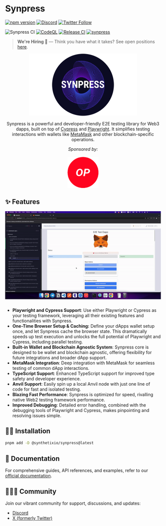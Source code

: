 # Synpress

[![npm version](https://badge.fury.io/js/%40synthetixio%2Fsynpress.svg)](https://badge.fury.io/js/%40synthetixio%2Fsynpress)
[![Discord](https://img.shields.io/discord/1103781993394733136.svg?color=768AD4&label=discord&logo=https%3A%2F%2Fdiscordapp.com%2Fassets%2F8c9701b98ad4372b58f13fd9f65f966e.svg)](https://discord.gg/XhZKSRGtWc)
[![Twitter Follow](https://img.shields.io/twitter/follow/synpress_.svg?label=synpress&style=social)](https://twitter.com/synpress_)

![Synpress CI](https://github.com/Synthetixio/synpress/workflows/Synpress%20CI/badge.svg?branch=master)
[![CodeQL](https://github.com/Synthetixio/synpress/actions/workflows/codeql.yml/badge.svg?branch=master)](https://github.com/Synthetixio/synpress/actions/workflows/codeql.yml)
[![Release CI](https://github.com/Synthetixio/synpress/actions/workflows/release.yml/badge.svg?branch=master)](https://github.com/Synthetixio/synpress/actions/workflows/release.yml)
[![synpress](https://img.shields.io/endpoint?url=https://dashboard.cypress.io/badge/count/ohpeaz/master&style=flat&logo=cypress)](https://dashboard.cypress.io/projects/ohpeaz/runs)

> **We're Hiring 🎉** — Think you have what it takes? See open positions [here](https://mirror.xyz/synpress.eth/FXhd5-7e7wBmYYtfmqkF0h7FhDBRUGuGF6j-D7jPpvM).

<p align="center">
  <img src="docs/public/synpress-logo.png" height="200" alt="Synpress Logo" />
  <p align="center">
    Synpress is a powerful and developer-friendly E2E testing library for Web3 dapps, built on top of <a href="https://www.cypress.io/">Cypress</a> and <a href="https://playwright.dev/">Playwright</a>.  It simplifies testing interactions with wallets like <a href="https://metamask.io/">MetaMask</a> and other blockchain-specific operations.
  </p>
</p>

<p align="center">
    <i>Sponsored by: </i> <br/> <br/>
    <a href="https://github.com/ethereum-optimism"><img src="docs/public/optimism-logo.png" height="100" alt="Optimism Logo" /></a>
</p>

## ✨ Features

<p align="center">
  <img src="docs/public/demo.gif" title="Synpress Demo" alt="Synpress Demo" style="margin-bottom: 10px;">
</p>

- **Playwright and Cypress Support**: Use either Playwright or Cypress as your testing framework, leveraging all their existing features and functionalities with Synpress.
- **One-Time Browser Setup & Caching:** Define your dApps wallet setup once, and let Synpress cache the browser state. This dramatically speeds up test execution and unlocks the full potential of Playwright and Cypress, including parallel testing.
- **Built-in Wallet and Blockchain Agnostic System**: Synpress core is designed to be wallet and blockchain agnostic, offering flexibility for future integrations and broader dApp support.
- **MetaMask Integration**: Deep integration with MetaMask for seamless testing of common dApp interactions.
- **TypeScript Support**: Enhanced TypeScript support for improved type safety and developer experience.
- **Anvil Support**: Easily spin up a local Anvil node with just one line of code for fast and isolated testing.
- **Blazing Fast Performance**: Synpress is optimized for speed, rivalling native Web2 testing framework performance.
- **Improved Debugging**: Detailed error handling, combined with the debugging tools of Playwright and Cypress, makes pinpointing and resolving issues simple.

## 🧑‍💻 Installation

```bash
pnpm add -D @synthetixio/synpress@latest
```

## 📝 Documentation

For comprehensive guides, API references, and examples, refer to our [official documentation](https://synpress.io/docs/getting-started).

## 🧑‍🤝‍🧑 Community

Join our vibrant community for support, discussions, and updates:

- [Discord](https://discord.gg/XhZKSRGtWc)
- [X (formerly Twitter)](https://twitter.com/Synpress_)
